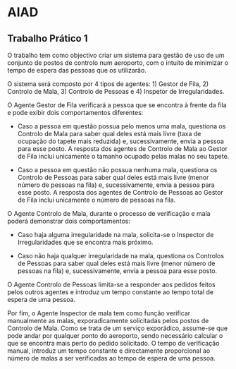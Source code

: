 # AIAD

## Trabalho Prático 1

O trabalho tem como objectivo criar um sistema para gestão de uso de um conjunto de postos de controlo num aeroporto, com o intuito de minimizar o tempo de espera das pessoas que os utilizarão.

O sistema será composto por 4 tipos de agentes: 1) Gestor de Fila, 2) Controlo de Mala, 3) Controlo de Pessoas e 4) Inspetor de Irregularidades. 

O Agente Gestor de Fila verificará a pessoa que se encontra à frente da fila e pode exibir dois comportamentos diferentes: 

- Caso a pessoa em questão possua pelo menos uma mala, questiona os Controlo de Mala para saber qual deles está mais livre (taxa de ocupação do tapete mais reduzida) e, sucessivamente, envia a pessoa para esse posto. A resposta dos agentes de Controlo de Mala ao Gestor de Fila inclui unicamente o tamanho ocupado pelas malas no seu tapete. 

- Caso a pessoa em questão não possua nenhuma mala, questiona os Controlo de Pessoas para saber qual deles está mais livre (menor número de pessoas na fila) e, sucessivamente, envia a pessoa para esse posto. A resposta dos agentes de Controlo de Pessoas ao Gestor de Fila inclui unicamente o número de pessoas na fila. 

 O Agente Controlo de Mala, durante o processo de verificação e mala poderá demonstrar dois comportamentos: 
 
- Caso haja alguma irregularidade na mala, solicita-se o Inspector de Irregularidades que se encontra mais próximo.
 
- Caso não haja qualquer irregularidade na mala, questiona os Controlos de Pessoas para saber qual deles está mais livre (menor número de pessoas na fila) e, sucessivamente, envia a pessoa para esse posto. 

 O Agente Controlo de Pessoas limita-se a responder aos pedidos feitos pelos outros agentes e introduz um tempo constante ao tempo total de espera de uma pessoa.
 
 Por fim, o Agente Inspector de mala tem como função verificar manualmente as malas, exporadicamente solicitadas pelos postos de Controlo de Mala. Como se trata de um serviço exporádico, assume-se que pode andar por qualquer ponto do aeroporto, sendo necessário calcular o que se encontra mais perto do pedido solicitado. O tempo de verificação manual, introduz um tempo constante e directamente proporcional ao número de malas a ser verificadas ao tempo de espera de uma pessoa.

